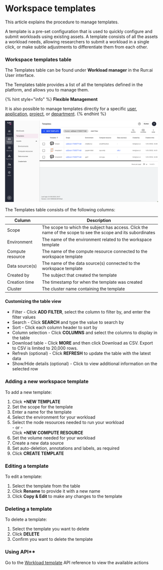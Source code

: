 # Workspace templates

This article explains the procedure to manage templates.

A template is a pre-set configuration that is used to quickly configure and submit workloads using existing assets. A template consists of all the assets a workload needs, allowing researchers to submit a workload in a single click, or make subtle adjustments to differentiate them from each other.

### Workspace templates table

The Templates table can be found under **Workload manager** in the Run:ai User interface.

The Templates table provides a list of all the templates defined in the platform, and allows you to manage them.

{% hint style="info" %}
**Flexible Management**

It is also possible to manage templates directly for a specific [user](../../authentication-and-authorization/users.md), [application](../../authentication-and-authorization/applications.md), [project](../../manage-ai-initiatives/managing-your-organization/projects.md), or [department](../../manage-ai-initiatives/managing-your-organization/departments.md).
{% endhint %}

![](../workload-assets/img/template-table.png)

The Templates table consists of the following columns:

| Column           | Description                                                                                                  |
| ---------------- | ------------------------------------------------------------------------------------------------------------ |
| Scope            | The scope to which the subject has access. Click the name of the scope to see the scope and its subordinates |
| Environment      | The name of the environment related to the workspace template                                                |
| Compute resource | The name of the compute resource connected to the workspace template                                         |
| Data source(s)   | The name of the data source(s) connected to the workspace template                                           |
| Created by       | The subject that created the template                                                                        |
| Creation time    | The timestamp for when the template was created                                                              |
| Cluster          | The cluster name containing the template                                                                     |

#### Customizing the table view

* Filter - Click **ADD FILTER**, select the column to filter by, and enter the filter values
* Search - Click **SEARCH** and type the value to search by
* Sort - Click each column header to sort by
* Column selection - Click **COLUMNS** and select the columns to display in the table
* Download table - Click **MORE** and then click Download as CSV. Export to CSV is limited to 20,000 rows.
* Refresh (optional) - Click **REFRESH** to update the table with the latest data
* Show/Hide details (optional) - Click to view additional information on the selected row

### Adding a new workspace template

To add a new template:

1. Click **+NEW TEMPLATE**
2. Set the scope for the template
3. Enter a name for the template
4. Select the environment for your workload
5. Select the node resources needed to run your workload\
   \- or -\
   Click **+NEW COMPUTE RESOURCE**
6. Set the volume needed for your workload
7. Create a new data source
8. Set auto-deletion, annotations and labels, as required
9. Click **CREATE TEMPLATE**

### Editing a template

To edit a template:

1. Select the template from the table
2. Click **Rename** to provide it with a new name
3. Click **Copy & Edit** to make any changes to the template

### Deleting a template

To delete a template:

1. Select the template you want to delete
2. Click **DELETE**
3. Confirm you want to delete the template

### Using API\*\*

Go to the [Workload template](https://app.run.ai/api/docs#tag/Template) API reference to view the available actions
